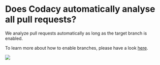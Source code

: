 # Does Codacy automatically analyse all pull requests?

We analyze pull requests automatically as long as the target branch is
enabled.

To learn more about how to enable branches, please have a
look [here](https://support.codacy.com/hc/en-us/articles/207280019-Managing-Branches).

![](https://support.codacy.com/hc/en-us/article_attachments/209372029/Screen_Shot_2016-12-06_at_17.37.13.png)

